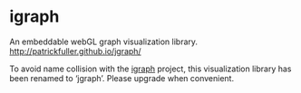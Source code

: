 igraph
======

An embeddable webGL graph visualization library.
http://patrickfuller.github.io/jgraph/

To avoid name collision with the [igraph](http://igraph.org/redirect.html)
project, this visualization library has been renamed to ‘jgraph’.
Please upgrade when convenient.
